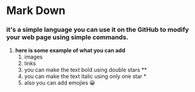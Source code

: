 # Mark Down
### it's a simple language you can use it on the GitHub to modify your web page using simple commands.
1. **here is some example of what you can add**
   1. images 
   1. links 
   1. you can make the text bold using double stars **
   1. you can make the text italic using only one star *
   1. also you can add emojies :grinning:
   
